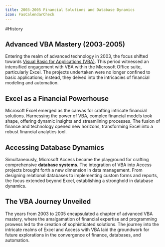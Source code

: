 ```yaml
---
title: 2003-2005 Financial Solutions and Database Dynamics
icon: FasCalendarCheck
---
```

#History 
## Advanced VBA Mastery (2003-2005)

Entering the realm of advanced technology in 2003, the focus shifted towards [Visual Basic for Applications (VBA)](https://learn.microsoft.com/en-us/office/vba/api/overview/). This period witnessed an intensified engagement with VBA within the Microsoft Office suite, particularly Excel. The projects undertaken were no longer confined to basic applications; instead, they delved into the intricacies of financial modeling and automation.

## Excel as a Financial Powerhouse

Microsoft Excel emerged as the canvas for crafting intricate financial solutions. Harnessing the power of VBA, complex financial models took shape, offering dynamic insights and streamlining processes. The fusion of finance and technology opened new horizons, transforming Excel into a robust financial analytics tool.

## Accessing Database Dynamics

Simultaneously, Microsoft Access became the playground for crafting comprehensive **database systems**. The integration of VBA into Access projects brought forth a new dimension in data management. From designing relational databases to implementing custom forms and reports, the focus extended beyond Excel, establishing a stronghold in database dynamics.

## The VBA Journey Unveiled

The years from 2003 to 2005 encapsulated a chapter of advanced VBA mastery, where the amalgamation of financial expertise and programming prowess led to the creation of sophisticated solutions. The journey into the intricate realms of Excel and Access with VBA laid the groundwork for future explorations in the convergence of finance, databases, and automation.